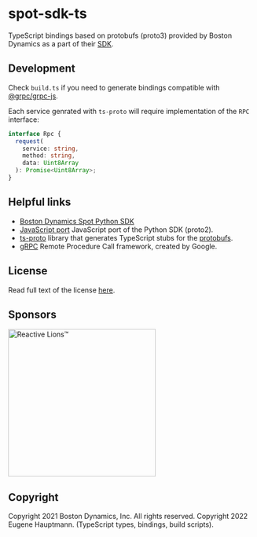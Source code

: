 # spot-sdk-ts

TypeScript bindings based on protobufs (proto3) provided by Boston Dynamics as a part of their [SDK](https://github.com/boston-dynamics/spot-sdk).

## Development

Check `build.ts` if you need to generate bindings compatible with [@grpc/grpc-js](https://www.npmjs.com/package/@grpc/grpc-js).

Each service genrated with `ts-proto` will require implementation of the `RPC` interface:

```typescript
interface Rpc {
  request(
    service: string,
    method: string,
    data: Uint8Array
  ): Promise<Uint8Array>;
}
```

## Helpful links

- [Boston Dynamics Spot Python SDK](https://github.com/-boston-dynamics/spot-sdk)
- [JavaScript port](https://github.com/TheoPierne/spot-sdk-js) JavaScript port of the Python SDK (proto2).
- [ts-proto](https://github.com/stephenh/ts-proto) library that generates TypeScript stubs for the [protobufs](https://developers.google.com/protocol-buffers).
- [gRPC](https://grpc.io) Remote Procedure Call framework, created by Google.

## License

Read full text of the license [here](/LICENSE).

## Sponsors

[<img width="300px" src="https://user-images.githubusercontent.com/1857263/114124204-c4e1eb80-98a8-11eb-80ab-64683c24bbc5.png" alt="Reactive Lions™" target="_blank">](https://www.reactivelions.com)

## Copyright

Copyright 2021 Boston Dynamics, Inc. All rights reserved.
Copyright 2022 Eugene Hauptmann. (TypeScript types, bindings, build scripts).
